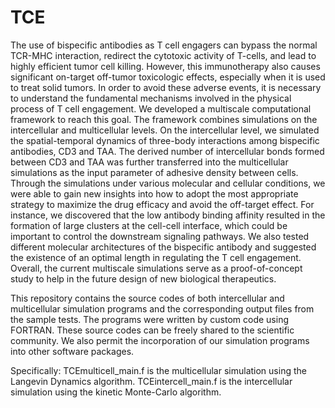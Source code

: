 # TCE
The use of bispecific antibodies as T cell engagers can bypass the normal TCR-MHC interaction, redirect the cytotoxic activity of T-cells, and lead to highly efficient tumor cell killing. However, this immunotherapy also causes significant on-target off-tumor toxicologic effects, especially when it is used to treat solid tumors. In order to avoid these adverse events, it is necessary to understand the fundamental mechanisms involved in the physical process of T cell engagement. We developed a multiscale computational framework to reach this goal. The framework combines simulations on the intercellular and multicellular levels. On the intercellular level, we simulated the spatial-temporal dynamics of three-body interactions among bispecific antibodies, CD3 and TAA. The derived number of intercellular bonds formed between CD3 and TAA was further transferred into the multicellular simulations as the input parameter of adhesive density between cells. Through the simulations under various molecular and cellular conditions, we were able to gain new insights into how to adopt the most appropriate strategy to maximize the drug efficacy and avoid the off-target effect. For instance, we discovered that the low antibody binding affinity resulted in the formation of large clusters at the cell-cell interface, which could be important to control the downstream signaling pathways. We also tested different molecular architectures of the bispecific antibody and suggested the existence of an optimal length in regulating the T cell engagement. Overall, the current multiscale simulations serve as a proof-of-concept study to help in the future design of new biological therapeutics.

This repository contains the source codes of both intercellular and multicellular simulation programs and the corresponding output files from the sample tests. The programs were written by custom code using FORTRAN. These source codes can be freely shared to the scientific community. We also permit the incorporation of our simulation programs into other software packages.

Specifically:
TCEmulticell_main.f is the multicellular simulation using the Langevin Dynamics algorithm.
TCEintercell_main.f is the intercellular simulation using the kinetic Monte-Carlo algorithm.
